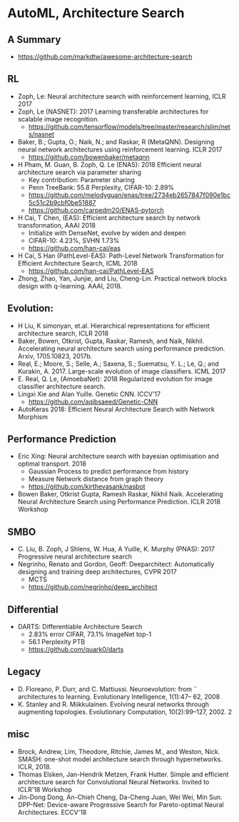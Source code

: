 # AutoML, Architecture Search

## A Summary
- https://github.com/markdtw/awesome-architecture-search

## RL
- Zoph, Le: Neural architecture search with reinforcement learning, ICLR 2017
- Zoph, Le (NASNET): 2017 Learning transferable architectures for scalable image recognition.
	- https://github.com/tensorflow/models/tree/master/research/slim/nets/nasnet
- Baker, B.; Gupta, O.; Naik, N.; and Raskar, R (MetaQNN). Designing neural network architectures using reinforcement learning. ICLR 2017
	- https://github.com/bowenbaker/metaqnn
- H Pham, M. Guan, B. Zoph, Q. Le (ENAS): 2018 Efficient neural architecture search via parameter sharing
	- Key contribution: Parameter sharing
	- Penn TreeBank: 55.8 Perplexity, CIFAR-10: 2.89%
	- https://github.com/melodyguan/enas/tree/2734eb2657847f090e1bc5c51c2b9cbf0be51887
	- https://github.com/carpedm20/ENAS-pytorch
- H Cai, T Chen, (EAS): Efficient architecture search by network transformation, AAAI 2018
	- Initialize with DenseNet, evolve by widen and deepen
	- CIFAR-10: 4.23%, SVHN 1.73%
	- https://github.com/han-cai/eas
- H Cai, S Han (PathLevel-EAS): Path-Level Network Transformation for Efficient Architecture Search, ICML 2018
	- https://github.com/han-cai/PathLevel-EAS
- Zhong, Zhao, Yan, Junjie, and Liu, Cheng-Lin. Practical
network blocks design with q-learning. AAAI, 2018.

## Evolution:
- H Liu, K simonyan, et.al. Hierarchical representations for efficient architecture search, ICLR 2018
- Baker, Bowen, Otkrist, Gupta, Raskar, Ramesh, and Naik,
Nikhil. Accelerating neural architecture search using performance
prediction. Arxiv, 1705.10823, 2017b.
- Real, E.; Moore, S.; Selle, A.; Saxena, S.; Suematsu, Y. L.; Le, Q.; and Kurakin, A. 2017. Large-scale evolution of image classifiers. ICML 2017
- E. Real, Q. Le, (AmoebaNet): 2018 Regularized evolution for image classifier architecture search.
- Lingxi Xie and Alan Yuille. Genetic CNN. ICCV'17
	- https://github.com/aqibsaeed/Genetic-CNN
- AutoKeras 2018: Efficient Neural Architecture Search with Network Morphism

## Performance Prediction
- Eric Xing: Neural architecture search with bayesian optimisation and optimal transport. 2018
	- Gaussian Process to predict performance from history
	- Measure Network distance from graph theory
	- https://github.com/kirthevasank/nasbot
- Bowen Baker, Otkrist Gupta, Ramesh Raskar, Nikhil Naik. Accelerating Neural Architecture Search using Performance Prediction. ICLR 2018 Workshop


## SMBO
- C. Liu, B. Zoph, J Shlens, W. Hua, A Yuille, K. Murphy (PNAS): 2017 Progressive neural architecture search
- Negrinho, Renato and Gordon, Geoff: Deeparchitect: Automatically designing and training deep architectures, CVPR 2017
	- MCTS
	- https://github.com/negrinho/deep_architect

## Differential
- DARTS: Differentiable Architecture Search
	- 2.83% error CIFAR, 73.1% ImageNet top-1
	- 56.1 Perplexity PTB
	- https://github.com/quark0/darts

## Legacy
- D. Floreano, P. Durr, and C. Mattiussi. Neuroevolution: from ¨
architectures to learning. Evolutionary Intelligence, 1(1):47–
62, 2008
- K. Stanley and R. Miikkulainen. Evolving neural networks
through augmenting topologies. Evolutionary Computation,
10(2):99–127, 2002. 2

## misc
- Brock, Andrew, Lim, Theodore, Ritchie, James M., and
Weston, Nick. SMASH: one-shot model architecture
search through hypernetworks. ICLR, 2018.
- Thomas Elsken, Jan-Hendrik Metzen, Frank Hutter. Simple and efficient architecture search for Convolutional Neural Networks.
Invited to ICLR'18 Workshop
- Jin-Dong Dong, An-Chieh Cheng, Da-Cheng Juan, Wei Wei, Min Sun. DPP-Net: Device-aware Progressive Search for Pareto-optimal Neural Architectures. ECCV'18